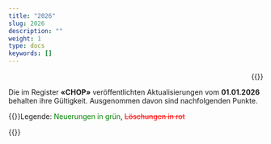 ```yaml
---
title: "2026"
slug: 2026
description: ""
weight: 1
type: docs
keywords: []
---
```


<p style="text-align: right;">{{<printButton>}}
  
Die im Register **«CHOP»** veröffentlichten Aktualisierungen vom **01.01.2026** behalten ihre Gültigkeit. Ausgenommen davon sind nachfolgenden Punkte. 
  
{{<markdown>}}Legende: <font color="green">Neuerungen in grün</font>, <font color="red">~~Löschungen in rot~~</font>
  
{{</markdown>}}